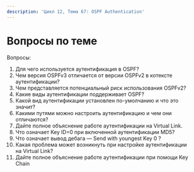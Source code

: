 ```yaml
---
description: 'Цикл 12, Тема 67: OSPF Authentication'
---
```


# Вопросы по теме

Вопросы:

1. Для чего используется аутентификация в OSPF?
2. Чем версия OSPFv3 отличается от версии OSPFv2 в котексте аутентификации?
3. Чем представляется потенциальный риск использования OSPFv2?
4. Какие виды аутентификации поддерживает OSPF?
5. Какой вид аутентификации установлен по-умолчанию и что это значит?
6. Какими путями можно настроить аутентификацию и чем они отличаются?
7. Дайте полное объяснение работе аутентификации на Virtual Link.
8. Что означает Key ID=0 при включенной аутентификации MD5?
9. Что означает вывод дебага — Send with youngest Key 0 ?
10. Какая проблема может возникнуть при настройке аутентификации на Virtual Link?
11. Дайте полное объяснение работе аутентификации при помощи Key Chain

